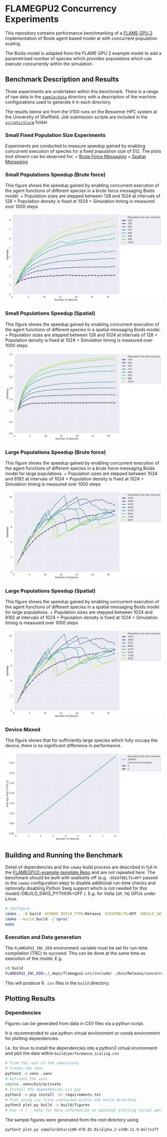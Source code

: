 # FLAMEGPU2 Concurrency Experiments

This repository contains performance benchmarking of a [FLAME GPU 2](https://github.com/FLAMEGPU/FLAMEGPU2) implementation of Boids agent based model at with concurrent population scaling.


The Boids model is adapted from the FLAME GPU 2 example model to add a parametrised number of species which provides populations which can execute concurrently within the simulation.

## Benchmark Description and Results


Three experiments are undertaken within this benchmark. There is a range of raw data in the [`sample/data`](sample/data) directory with a description of the machine configurations used to generate it in each directory.

The results below are from the V100 runs on the Bessemer HPC system at the University of Sheffield. Job submission scripts are included in the [`scripts/slurm`]() folder.

### Small Fixed Population Size Experiments

Experiments are conducted to measure speedup gained by enabling concurrent execution of species for a fixed population size of 512. The plots (not shown) can be observed for;
	+ [Brute Force Messaging](sample/figures/v100-470.82.01/alpha.2-v100-11.0-beltsoff/speedup--small_fixed_pop_brute_force.png)
	+ [Spatial Messaging](sample/figures/v100-470.82.01/alpha.2-v100-11.0-beltsoff/speedup--small_fixed_pop.png)

### Small Populations Speedup (Brute force)

This figure shows the speedup gained by enabling concurrent execution of the agent functions of different species in a brute force messaging Boids model.
	+ Population sizes are stepped between 128 and 1024 at intervals of 128
	+ Population density is fixed at 1024
	+ Simulation timing is measured over 1000 steps

![sample/figures/v100-470.82.01/alpha.2-v100-11.0-beltsoff/speedup--small_Pops_brute_force.png](sample/figures/v100-470.82.01/alpha.2-v100-11.0-beltsoff/speedup--small_Pops_brute_force.png)


### Small Populations Speedup (Spatial)

This figure shows the speedup gained by enabling concurrent execution of the agent functions of different species in a spatial messaging Boids model.
	+ Population sizes are stepped between 128 and 1024 at intervals of 128
	+ Population density is fixed at 1024
	+ Simulation timing is measured over 1000 steps
	
![sample/figures/v100-470.82.01/alpha.2-v100-11.0-beltsoff/speedup--small_pops.png](sample/figures/v100-470.82.01/alpha.2-v100-11.0-beltsoff/speedup--small_pops.png)

### Large Populations Speedup (Brute force)

This figure shows the speedup gained by enabling concurrent execution of the agent functions of different species in a brute force messaging Boids model for large populations.
	+ Population sizes are stepped between 1024 and 8192 at intervals of 1024
	+ Population density is fixed at 1024
	+ Simulation timing is measured over 1000 steps

![sample/figures/v100-470.82.01/alpha.2-v100-11.0-beltsoff/speedup--large_pops_brute_force.png](sample/figures/v100-470.82.01/alpha.2-v100-11.0-beltsoff/speedup--large_pops_brute_force.png)

### Large Populations Speedup (Spatial)

This figure shows the speedup gained by enabling concurrent execution of the agent functions of different species in a spatial  messaging Boids model for large populations.
	+ Population sizes are stepped between 1024 and 8192 at intervals of 1024
	+ Population density is fixed at 1024
	+ Simulation timing is measured over 1000 steps

![sample/figures/v100-470.82.01/alpha.2-v100-11.0-beltsoff/speedup--large_pops_brute_force.png](sample/figures/v100-470.82.01/alpha.2-v100-11.0-beltsoff/speedup--large_pops_brute_force.png)

### Device Maxed

This figure shows that for sufficiently large species which fully occupy the device, there is no significant difference in performance.

![Fsample/figures/v100-470.82.01/alpha.2-v100-11.0-beltsoff/Device--device_maxed.png](sample/figures/v100-470.82.01/alpha.2-v100-11.0-beltsoff/Device--device_maxed.png)

## Building and Running the Benchmark

Detail of dependencies and the `cmake` build process are described in full in the [FLAMEGPU2-example-template Repo](https://github.com/FLAMEGPU/FLAMEGPU2-example-template) and are not repeated here. The benchmark should be built with seatbelts off (e.g. `-DSEATBELTS=OFF` passed to the `cmake` configuration step) to disable additional run-time checks and optionally disabling Python Swig support which is not needed for this model(-DBUILD_SWIG_PYTHON=OFF ). E.g. for Volta (`SM_70`) GPUs under Linux.

```bash
# Configure 
cmake . -B build -DCMAKE_BUILD_TYPE=Release -DSEATBELTS=OFF -DBUILD_SWIG_PYTHON=OFF -DCUDA_ARCH=70
cmake --build build -j`nproc` 
make
```

### Execution and Data generation

The `FLAMEGPU2_INC_DIR` environment variable must be set for run-time compilation (TRC) to succeed. This can be done at the same time as execution of the model. E.g. 

```bash
cd build
FLAMEGPU2_INC_DIR=./_deps/flamegpu2-src/include/ ./bin/Release/concurrency-benchmark 
```

This will produce 6 `.csv` files in the `build` directory.

## Plotting Results

### Dependencies


Figures can be generated from data in CSV files via a python script.

It is recommended to use python virtual environment or conda environment for plotting dependencies.

I.e. for linux to install the dependencies into a python3 virtual environment and plot the data within `build/performance_scaling.csv`

```bash
# From the root of the repository
# Create the venv
python3 -m venv .venv
# Activate the venv
source .venv/bin/activate
# Install the dependencies via pip
python3 -m pip install -Ur requirements.txt
# Plot using csv files contained within the build directory
python3 plot.py build -o build/figures
# Use -h / --help for more information on optional plotting script parameters.
```

The sample figures were generated from the root directory using

```bash
python3 plot.py sample/data/v100-470.82.01/alpha.2-v100-11.0-beltsoff -o sample/data-figures/v100-470.82.01/alpha.2-v100-11.0-beltsoff
```